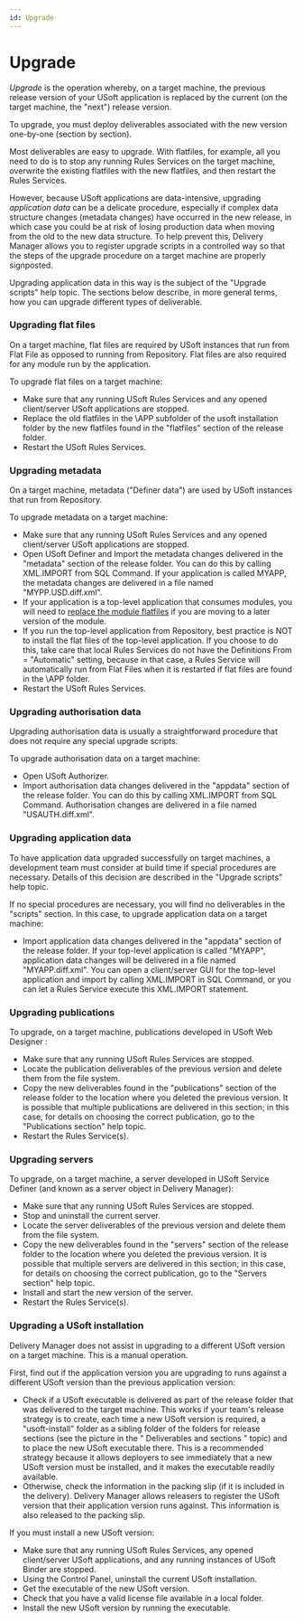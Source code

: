 ```yaml
---
id: Upgrade
---
```


# Upgrade

*Upgrade* is the operation whereby, on a target machine, the previous release version of your USoft application is replaced by the current (on the target machine, the "next") release version.

To upgrade, you must deploy deliverables associated with the new version one-by-one (section by section).

Most deliverables are easy to upgrade. With flatfiles, for example, all you need to do is to stop any running Rules Services on the target machine, overwrite the existing flatfiles with the new flatfiles, and then restart the Rules Services.

However, because USoft applications are data-intensive, upgrading *application data* can be a delicate procedure, especially if complex data structure changes (metadata changes) have occurred in the new release, in which case you could be at risk of losing production data when moving from the old to the new data structure. To help prevent this, Delivery Manager allows you to register upgrade scripts in a controlled way so that the steps of the upgrade procedure on a target machine are properly signposted.

Upgrading application data in this way is the subject of the "Upgrade scripts" help topic. The sections below describe, in more general terms, how you can upgrade different types of deliverable.

### Upgrading flat files

On a target machine, flat files are required by USoft instances that run from Flat File as opposed to running from Repository. Flat files are also required for any module run by the application.

To upgrade flat files on a target machine:

- Make sure that any running USoft Rules Services and any opened client/server USoft applications are stopped.
- Replace the old flatfiles in the \\APP subfolder of the usoft installation folder by the new flatfiles found in the "flatfiles" section of the release folder.
- Restart the USoft Rules Services.

### Upgrading metadata

On a target machine, metadata ("Definer data") are used by USoft instances that run from Repository.

To upgrade metadata on a target machine:

- Make sure that any running USoft Rules Services and any opened client/server USoft applications are stopped.
- Open USoft Definer and Import the metadata changes delivered in the "metadata" section of the release folder. You can do this by calling XML.IMPORT from SQL Command. If your application is called MYAPP, the metadata changes are delivered in a file named "MYPP.USD.diff.xml".
- If your application is a top-level application that consumes modules, you will need to [replace the module flatfiles](/Continuous_delivery/USoft_Delivery_Manager_by_concept/Modules_in_UDeliver.md) if you are moving to a later version of the module.
- If you run the top-level application from Repository, best practice is NOT to install the flat files of the top-level application. If you choose to do this, take care that local Rules Services do not have the Definitions From = "Automatic" setting, because in that case, a Rules Service will automatically run from Flat Files when it is restarted if flat files are found in the \\APP folder.
- Restart the USoft Rules Services.

### Upgrading authorisation data

Upgrading authorisation data is usually a straightforward procedure that does not require any special upgrade scripts.

To upgrade authorisation data on a target machine:

- Open USoft Authorizer.
- Import authorisation data changes delivered in the "appdata" section of the release folder. You can do this by calling XML.IMPORT from SQL Command. Authorisation changes are delivered in a file named "USAUTH.diff.xml".

### Upgrading application data

To have application data upgraded successfully on target machines, a development team must consider at build time if special procedures are necessary. Details of this decision are described in the "Upgrade scripts" help topic.

If no special procedures are necessary, you will find no deliverables in the "scripts" section. In this case, to upgrade application data on a target machine:

- Import application data changes delivered in the "appdata" section of the release folder. If your top-level application is called "MYAPP", application data changes will be delivered in a file named "MYAPP.diff.xml". You can open a client/server GUI for the top-level application and import by calling XML.IMPORT in SQL Command, or you can let a Rules Service execute this XML.IMPORT statement.

### Upgrading publications

To upgrade, on a target machine, publications developed in USoft Web Designer :

- Make sure that any running USoft Rules Services are stopped.
- Locate the publication deliverables of the previous version and delete them from the file system.
- Copy the new deliverables found in the "publications" section of the release folder to the location where you deleted the previous version. It is possible that multiple publications are delivered in this section; in this case, for details on choosing the correct publication, go to the "Publications section" help topic.
- Restart the Rules Service(s).

### Upgrading servers

To upgrade, on a target machine, a server developed in USoft Service Definer (and known as a server object in Delivery Manager):

- Make sure that any running USoft Rules Services are stopped.
- Stop and uninstall the current server.
- Locate the server deliverables of the previous version and delete them from the file system.
- Copy the new deliverables found in the "servers" section of the release folder to the location where you deleted the previous version. It is possible that multiple servers are delivered in this section; in this case, for details on choosing the correct publication, go to the "Servers section" help topic.
- Install and start the new version of the server.
- Restart the Rules Service(s).

### Upgrading a USoft installation

Delivery Manager does not assist in upgrading to a different USoft version on a target machine. This is a manual operation.

First, find out if the application version you are upgrading to runs against a different USoft version than the previous application version:

- Check if a USoft executable is delivered as part of the release folder that was delivered to the target machine. This works if your team's release strategy is to create, each time a new USoft version is required, a "usoft-install" folder as a sibling folder of the folders for release sections (see the picture in the " Deliverables and sections " topic) and to place the new USoft executable there. This is a recommended strategy because it allows deployers to see immediately that a new USoft version must be installed, and it makes the executable readily available.
- Otherwise, check the information in the packing slip (if it is included in the delivery). Delivery Manager allows releasers to register the USoft version that their application version runs against. This information is also released to the packing slip.

If you must install a new USoft version:

- Make sure that any running USoft Rules Services, any opened client/server USoft applications, and any running instances of USoft Binder are stopped.
- Using the Control Panel, uninstall the current USoft installation.
- Get the executable of the new USoft version.
- Check that you have a valid license file available in a local folder.
- Install the new USoft version by running the executable.

 

 